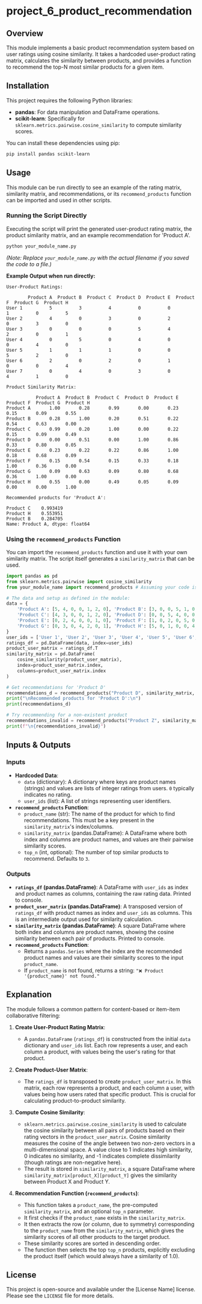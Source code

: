 # project_6_product_recommendation

## Overview

This module implements a basic product recommendation system based on user ratings using cosine similarity. It takes a hardcoded user-product rating matrix, calculates the similarity between products, and provides a function to recommend the top-N most similar products for a given item.

## Installation

This project requires the following Python libraries:

*   **pandas**: For data manipulation and DataFrame operations.
*   **scikit-learn**: Specifically for `sklearn.metrics.pairwise.cosine_similarity` to compute similarity scores.

You can install these dependencies using pip:

```bash
pip install pandas scikit-learn
```

## Usage

This module can be run directly to see an example of the rating matrix, similarity matrix, and recommendations, or its `recommend_products` function can be imported and used in other scripts.

### Running the Script Directly

Executing the script will print the generated user-product rating matrix, the product similarity matrix, and an example recommendation for 'Product A'.

```bash
python your_module_name.py
```

*(Note: Replace `your_module_name.py` with the actual filename if you saved the code to a file.)*

**Example Output when run directly:**

```
User-Product Ratings:

        Product A  Product B  Product C  Product D  Product E  Product F  Product G  Product H
User 1          5          3          4          0          0          1          0          5
User 2          4          0          3          0          2          0          3          0
User 3          0          0          0          5          4          2          0          1
User 4          0          5          0          4          0          0          4          0
User 5          1          1          1          0          0          5          2          0
User 6          2          0          2          0          1          0          0          4
User 7          0          4          0          3          0          4          1          0

Product Similarity Matrix:

           Product A  Product B  Product C  Product D  Product E  Product F  Product G  Product H
Product A       1.00       0.28       0.99       0.00       0.23       0.15       0.09       0.55
Product B       0.28       1.00       0.20       0.51       0.22       0.54       0.63       0.00
Product C       0.99       0.20       1.00       0.00       0.22       0.15       0.09       0.49
Product D       0.00       0.51       0.00       1.00       0.86       0.33       0.80       0.05
Product E       0.23       0.22       0.22       0.86       1.00       0.18       0.68       0.09
Product F       0.15       0.54       0.15       0.33       0.18       1.00       0.36       0.00
Product G       0.09       0.63       0.09       0.80       0.68       0.36       1.00       0.00
Product H       0.55       0.00       0.49       0.05       0.09       0.00       0.00       1.00

Recommended products for 'Product A':

Product C    0.993419
Product H    0.553951
Product B    0.284705
Name: Product A, dtype: float64
```

### Using the `recommend_products` Function

You can import the `recommend_products` function and use it with your own similarity matrix. The script itself generates a `similarity_matrix` that can be used.

```python
import pandas as pd
from sklearn.metrics.pairwise import cosine_similarity
from your_module_name import recommend_products # Assuming your code is in 'your_module_name.py'

# The data and setup as defined in the module:
data = {
    'Product A': [5, 4, 0, 0, 1, 2, 0], 'Product B': [3, 0, 0, 5, 1, 0, 4],
    'Product C': [4, 3, 0, 0, 1, 2, 0], 'Product D': [0, 0, 5, 4, 0, 0, 3],
    'Product E': [0, 2, 4, 0, 0, 1, 0], 'Product F': [1, 0, 2, 0, 5, 0, 4],
    'Product G': [0, 3, 0, 4, 2, 0, 1], 'Product H': [5, 0, 1, 0, 0, 4, 0]
}
user_ids = ['User 1', 'User 2', 'User 3', 'User 4', 'User 5', 'User 6', 'User 7']
ratings_df = pd.DataFrame(data, index=user_ids)
product_user_matrix = ratings_df.T
similarity_matrix = pd.DataFrame(
    cosine_similarity(product_user_matrix),
    index=product_user_matrix.index,
    columns=product_user_matrix.index
)

# Get recommendations for 'Product D'
recommendations_d = recommend_products("Product D", similarity_matrix, top_n=2)
print("\nRecommended products for 'Product D':\n")
print(recommendations_d)

# Try recommending for a non-existent product
recommendations_invalid = recommend_products("Product Z", similarity_matrix)
print(f"\n{recommendations_invalid}")
```

## Inputs & Outputs

### Inputs

*   **Hardcoded Data**:
    *   `data` (dictionary): A dictionary where keys are product names (strings) and values are lists of integer ratings from users. `0` typically indicates no rating.
    *   `user_ids` (list): A list of strings representing user identifiers.
*   **`recommend_products` Function**:
    *   `product_name` (str): The name of the product for which to find recommendations. This must be a key present in the `similarity_matrix`'s index/columns.
    *   `similarity_matrix` (pandas.DataFrame): A DataFrame where both index and columns are product names, and values are their pairwise similarity scores.
    *   `top_n` (int, optional): The number of top similar products to recommend. Defaults to `3`.

### Outputs

*   **`ratings_df` (pandas.DataFrame)**: A DataFrame with `user_ids` as index and product names as columns, containing the raw rating data. Printed to console.
*   **`product_user_matrix` (pandas.DataFrame)**: A transposed version of `ratings_df` with product names as index and `user_ids` as columns. This is an intermediate output used for similarity calculation.
*   **`similarity_matrix` (pandas.DataFrame)**: A square DataFrame where both index and columns are product names, showing the cosine similarity between each pair of products. Printed to console.
*   **`recommend_products` Function**:
    *   Returns a `pandas.Series` where the index are the recommended product names and values are their similarity scores to the input `product_name`.
    *   If `product_name` is not found, returns a string: `"❌ Product '{product_name}' not found."`

## Explanation

The module follows a common pattern for content-based or item-item collaborative filtering:

1.  **Create User-Product Rating Matrix**:
    *   A `pandas.DataFrame` (`ratings_df`) is constructed from the initial `data` dictionary and `user_ids` list. Each row represents a user, and each column a product, with values being the user's rating for that product.

2.  **Create Product-User Matrix**:
    *   The `ratings_df` is transposed to create `product_user_matrix`. In this matrix, each row represents a product, and each column a user, with values being how users rated that specific product. This is crucial for calculating product-to-product similarity.

3.  **Compute Cosine Similarity**:
    *   `sklearn.metrics.pairwise.cosine_similarity` is used to calculate the cosine similarity between all pairs of products based on their rating vectors in the `product_user_matrix`. Cosine similarity measures the cosine of the angle between two non-zero vectors in a multi-dimensional space. A value close to 1 indicates high similarity, 0 indicates no similarity, and -1 indicates complete dissimilarity (though ratings are non-negative here).
    *   The result is stored in `similarity_matrix`, a square DataFrame where `similarity_matrix[product_X][product_Y]` gives the similarity between Product X and Product Y.

4.  **Recommendation Function (`recommend_products`)**:
    *   This function takes a `product_name`, the pre-computed `similarity_matrix`, and an optional `top_n` parameter.
    *   It first checks if the `product_name` exists in the `similarity_matrix`.
    *   It then extracts the row (or column, due to symmetry) corresponding to the `product_name` from the `similarity_matrix`, which gives the similarity scores of all other products to the target product.
    *   These similarity scores are sorted in descending order.
    *   The function then selects the top `top_n` products, explicitly excluding the product itself (which would always have a similarity of 1.0).

## License

This project is open-source and available under the [License Name] license. Please see the `LICENSE` file for more details.